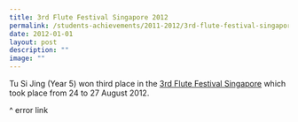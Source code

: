 ```yaml
---
title: 3rd Flute Festival Singapore 2012
permalink: /students-achievements/2011-2012/3rd-flute-festival-singapore-2012/
date: 2012-01-01
layout: post
description: ""
image: ""
---
```

Tu Si Jing (Year 5) won third place in the [3rd Flute Festival Singapore](http://www.flute.com.sg/Festival.html "Flute Festival Competition SIngapore") which took place from 24 to 27 August 2012.

^ error link